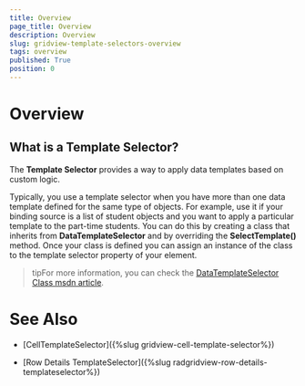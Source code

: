 ```yaml
---
title: Overview
page_title: Overview
description: Overview
slug: gridview-template-selectors-overview
tags: overview
published: True
position: 0
---
```


# Overview



## What is a Template Selector?

The __Template Selector__ provides a way to apply data templates based on custom logic.
		

Typically, you use a template selector when you have more than one data template defined for the same type of objects. For example, use it if your binding source is a list of student objects and you want to apply a particular template to the part-time students. You can do this by creating a class that inherits from __DataTemplateSelector__ and by overriding the __SelectTemplate()__ method. Once your class is defined you can assign an instance of the class to the template selector property of your element.
		

>tipFor more information, you can check the [DataTemplateSelector Class msdn article](http://msdn.microsoft.com/en-us/library/system.windows.controls.datatemplateselector(v=vs.110).aspx).
		  

# See Also

 * [CellTemplateSelector]({%slug gridview-cell-template-selector%})

 * [Row Details TemplateSelector]({%slug radgridview-row-details-templateselector%})
